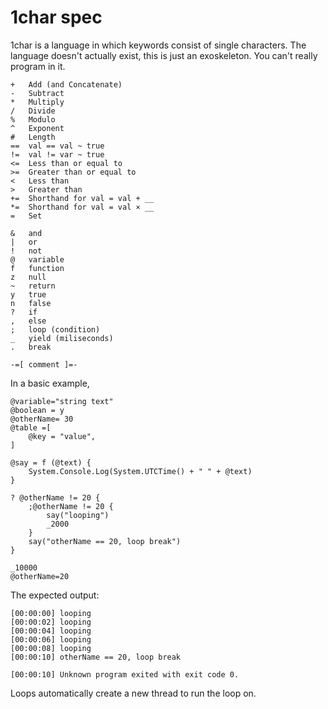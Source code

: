 # 1char spec

1char is a language in which keywords consist of single characters. The language doesn't actually exist, this is just an exoskeleton. You can't really program in it.

	+	Add (and Concatenate)
	-	Subtract
	*	Multiply
	/	Divide
	%	Modulo
	^	Exponent
	#	Length
	==	val == val ~ true
	!=	val != var ~ true
	<=	Less than or equal to
	>=	Greater than or equal to
	<	Less than
	>	Greater than
	+=	Shorthand for val = val + __
	*=	Shorthand for val = val × __
	=	Set
	
	&	and
	|	or
	!	not
	@	variable
	f	function
	z	null
	~	return
	y	true
	n	false
	?	if
	,	else
	;	loop (condition)
	_	yield (miliseconds)
	.	break
	
	-=[ comment ]=-

In a basic example,

	@variable="string text"
	@boolean = y
	@otherName= 30
	@table =[
		@key = "value",
	]
	
	@say = f (@text) {
		System.Console.Log(System.UTCTime() + " " + @text)
	}

	? @otherName != 20 {
		;@otherName != 20 {
			say("looping")
			_2000
		}
		say("otherName == 20, loop break")
	}
	
	_10000
	@otherName=20

The expected output:

	[00:00:00] looping
	[00:00:02] looping
	[00:00:04] looping
	[00:00:06] looping
	[00:00:08] looping
	[00:00:10] otherName == 20, loop break
	
	[00:00:10] Unknown program exited with exit code 0.

Loops automatically create a new thread to run the loop on.
